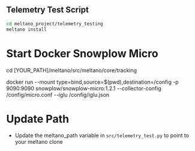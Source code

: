 ## Telemetry Test Script

```bash
cd meltano_project/telemetry_testing
meltano install
```

# Start Docker Snowplow Micro
cd [YOUR_PATH]/meltano/src/meltano/core/tracking

docker run   --mount type=bind,source=$(pwd),destination=/config   -p 9090:9090   snowplow/snowplow-micro:1.2.1   --collector-config /config/micro.conf   --iglu /config/iglu.json

# Update Path

- Update the meltano_path variable in `src/telemetry_test.py` to point to your meltano clone
